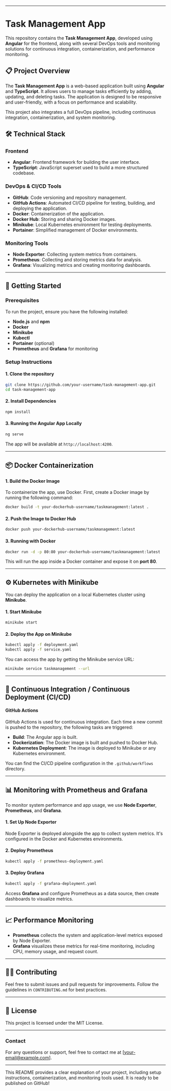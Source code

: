 
---

# Task Management App

This repository contains the **Task Management App**, developed using **Angular** for the frontend, along with several DevOps tools and monitoring solutions for continuous integration, containerization, and performance monitoring.

## 📋 Project Overview

The **Task Management App** is a web-based application built using **Angular** and **TypeScript**. It allows users to manage tasks efficiently by adding, updating, and deleting tasks. The application is designed to be responsive and user-friendly, with a focus on performance and scalability.

This project also integrates a full DevOps pipeline, including continuous integration, containerization, and system monitoring.

## 🛠️ Technical Stack

### **Frontend**
- **Angular**: Frontend framework for building the user interface.
- **TypeScript**: JavaScript superset used to build a more structured codebase.

### **DevOps & CI/CD Tools**
- **GitHub**: Code versioning and repository management.
- **GitHub Actions**: Automated CI/CD pipeline for testing, building, and deploying the application.
- **Docker**: Containerization of the application.
- **Docker Hub**: Storing and sharing Docker images.
- **Minikube**: Local Kubernetes environment for testing deployments.
- **Portainer**: Simplified management of Docker environments.
  
### **Monitoring Tools**
- **Node Exporter**: Collecting system metrics from containers.
- **Prometheus**: Collecting and storing metrics data for analysis.
- **Grafana**: Visualizing metrics and creating monitoring dashboards.

---

## 🚀 Getting Started

### Prerequisites
To run the project, ensure you have the following installed:
- **Node.js** and **npm**
- **Docker**
- **Minikube**
- **Kubectl**
- **Portainer** (optional)
- **Prometheus** and **Grafana** for monitoring

### Setup Instructions

#### 1. Clone the repository

```bash
git clone https://github.com/your-username/task-management-app.git
cd task-management-app
```

#### 2. Install Dependencies

```bash
npm install
```

#### 3. Running the Angular App Locally

```bash
ng serve
```

The app will be available at `http://localhost:4200`.

---

## 📦 Docker Containerization

#### 1. Build the Docker Image
To containerize the app, use Docker. First, create a Docker image by running the following command:

```bash
docker build -t your-dockerhub-username/taskmanagement:latest .
```

#### 2. Push the Image to Docker Hub

```bash
docker push your-dockerhub-username/taskmanagement:latest
```

#### 3. Running with Docker

```bash
docker run -d -p 80:80 your-dockerhub-username/taskmanagement:latest
```

This will run the app inside a Docker container and expose it on **port 80**.

---

## ⚙️ Kubernetes with Minikube

You can deploy the application on a local Kubernetes cluster using **Minikube**.

#### 1. Start Minikube

```bash
minikube start
```

#### 2. Deploy the App on Minikube

```bash
kubectl apply -f deployment.yaml
kubectl apply -f service.yaml
```

You can access the app by getting the Minikube service URL:

```bash
minikube service taskmanagement --url
```

---

## 🔄 Continuous Integration / Continuous Deployment (CI/CD)

#### **GitHub Actions**

GitHub Actions is used for continuous integration. Each time a new commit is pushed to the repository, the following tasks are triggered:
- **Build**: The Angular app is built.
- **Dockerization**: The Docker image is built and pushed to Docker Hub.
- **Kubernetes Deployment**: The image is deployed to Minikube or any Kubernetes environment.

You can find the CI/CD pipeline configuration in the `.github/workflows` directory.

---

## 📊 Monitoring with Prometheus and Grafana

To monitor system performance and app usage, we use **Node Exporter**, **Prometheus**, and **Grafana**.

#### 1. Set Up Node Exporter
Node Exporter is deployed alongside the app to collect system metrics. It's configured in the Docker and Kubernetes environments.

#### 2. Deploy Prometheus

```bash
kubectl apply -f prometheus-deployment.yaml
```

#### 3. Deploy Grafana

```bash
kubectl apply -f grafana-deployment.yaml
```

Access **Grafana** and configure Prometheus as a data source, then create dashboards to visualize metrics.

---

## 📈 Performance Monitoring

- **Prometheus** collects the system and application-level metrics exposed by Node Exporter.
- **Grafana** visualizes these metrics for real-time monitoring, including CPU, memory usage, and request count.

---

## 👨‍💻 Contributing

Feel free to submit issues and pull requests for improvements. Follow the guidelines in `CONTRIBUTING.md` for best practices.

---

## 📜 License

This project is licensed under the MIT License.

---

### Contact

For any questions or support, feel free to contact me at [your-email@example.com].

---

This README provides a clear explanation of your project, including setup instructions, containerization, and monitoring tools used. It is ready to be published on GitHub!
